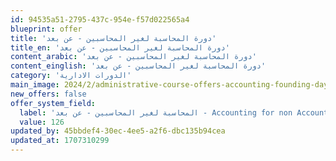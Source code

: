 ```yaml
---
id: 94535a51-2795-437c-954e-f57d022565a4
blueprint: offer
title: 'دورة المحاسبة لغير المحاسبين - عن بعد'
title_en: 'دورة المحاسبة لغير المحاسبين - عن بعد'
content_arabic: 'دورة المحاسبة لغير المحاسبين - عن بعد'
content_einglish: 'دورة المحاسبة لغير المحاسبين - عن بعد'
category: 'الدورات الادارية'
main_image: 2024/2/administrative-course-offers-accounting-founding-day-feb-2024.jpg
new_offers: false
offer_system_field:
  label: 'المحاسبة لغير المحاسبين - عن بعد - Accounting for non Accountant  - 84 - 126'
  value: 126
updated_by: 45bbdef4-30ec-4ee5-a2f6-dbc135b94cea
updated_at: 1707310299
---
```


